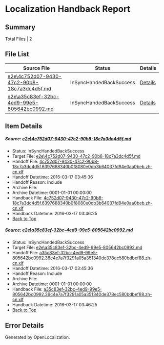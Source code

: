# <a name='report-top'></a> Localization Handback Report

## Summary
 Total Files | 2

## File List
 Source File | Status | Details 
 ----------- | ------ | ------- 
 [e2e\4c752d07-9430-47c2-90b8-18c7a3dc4d5f.md](https://github.com/OpenLocalizationTest/oltest/blob/cc6e389a00892ae778a66ba54c066057f796ea10/e2e/4c752d07-9430-47c2-90b8-18c7a3dc4d5f.md) | InSyncHandedBackSuccess | [Details](#9dc6d896626448926a82b853ecfd545d326679471)
 [e2e\a35c83ef-32bc-4ed9-99e5-805642bc0992.md](https://github.com/OpenLocalizationTest/oltest/blob/cc6e389a00892ae778a66ba54c066057f796ea10/e2e/a35c83ef-32bc-4ed9-99e5-805642bc0992.md) | InSyncHandedBackSuccess | [Details](#6d604ad8c15bcc864b92107f360a0944b1bd0ee72)

## Item Details
##### <a name='9dc6d896626448926a82b853ecfd545d326679471'></a> Source: [e2e\4c752d07-9430-47c2-90b8-18c7a3dc4d5f.md](https://github.com/OpenLocalizationTest/oltest/blob/cc6e389a00892ae778a66ba54c066057f796ea10/e2e/4c752d07-9430-47c2-90b8-18c7a3dc4d5f.md)
* Status: InSyncHandedBackSuccess
* Target File: [e2e\4c752d07-9430-47c2-90b8-18c7a3dc4d5f.md](https://github.com/OpenLocalizationTestOrg/oltest.zh-cn/blob/46eae1539aceb462f9dc3f8d558506ddc4f3b71f/e2e/4c752d07-9430-47c2-90b8-18c7a3dc4d5f.md)
* Handoff File: [4c752d07-9430-47c2-90b8-18c7a3dc4d5f.6397688340b0f8080e0db3b64037fd94e0aa0beb.zh-cn.xlf](https://github.com/OpenLocalizationTestOrg/olhandoff/blob/95d7b746a362e89a9a91da9a17fc9b55e4b6586c/ol-handoff/OpenLocalizationTestOrg/oltest.zh-cn/xinjiang/ht/4c752d07-9430-47c2-90b8-18c7a3dc4d5f.6397688340b0f8080e0db3b64037fd94e0aa0beb.zh-cn.xlf)
* Handoff Datetime: 2016-03-17 03:45:36
* Handoff Reason: Include
* Archive File: 
* Archive Datetime: 0001-01-01 00:00:00
* Handback File: [4c752d07-9430-47c2-90b8-18c7a3dc4d5f.6397688340b0f8080e0db3b64037fd94e0aa0beb.zh-cn.xlf](https://github.com/OpenLocalizationTestOrg/olhandback/blob/5905dbad2ed5cb1459e44b3bdb7a9e232e2498ba/ol-handback/OpenLocalizationTestOrg/oltest.zh-cn/xinjiang/ht/4c752d07-9430-47c2-90b8-18c7a3dc4d5f.6397688340b0f8080e0db3b64037fd94e0aa0beb.zh-cn.xlf)
* Handback Datetime: 2016-03-17 03:46:25
* [Back to Top](#report-top)

##### <a name='6d604ad8c15bcc864b92107f360a0944b1bd0ee72'></a> Source: [e2e\a35c83ef-32bc-4ed9-99e5-805642bc0992.md](https://github.com/OpenLocalizationTest/oltest/blob/cc6e389a00892ae778a66ba54c066057f796ea10/e2e/a35c83ef-32bc-4ed9-99e5-805642bc0992.md)
* Status: InSyncHandedBackSuccess
* Target File: [e2e\a35c83ef-32bc-4ed9-99e5-805642bc0992.md](https://github.com/OpenLocalizationTestOrg/oltest.zh-cn/blob/46eae1539aceb462f9dc3f8d558506ddc4f3b71f/e2e/a35c83ef-32bc-4ed9-99e5-805642bc0992.md)
* Handoff File: [a35c83ef-32bc-4ed9-99e5-805642bc0992.36c4e7a7f3291a05a351340de378ec580bdbef88.zh-cn.xlf](https://github.com/OpenLocalizationTestOrg/olhandoff/blob/95d7b746a362e89a9a91da9a17fc9b55e4b6586c/ol-handoff/OpenLocalizationTestOrg/oltest.zh-cn/xinjiang/ht/a35c83ef-32bc-4ed9-99e5-805642bc0992.36c4e7a7f3291a05a351340de378ec580bdbef88.zh-cn.xlf)
* Handoff Datetime: 2016-03-17 03:45:36
* Handoff Reason: Include
* Archive File: 
* Archive Datetime: 0001-01-01 00:00:00
* Handback File: [a35c83ef-32bc-4ed9-99e5-805642bc0992.36c4e7a7f3291a05a351340de378ec580bdbef88.zh-cn.xlf](https://github.com/OpenLocalizationTestOrg/olhandback/blob/5905dbad2ed5cb1459e44b3bdb7a9e232e2498ba/ol-handback/OpenLocalizationTestOrg/oltest.zh-cn/xinjiang/ht/a35c83ef-32bc-4ed9-99e5-805642bc0992.36c4e7a7f3291a05a351340de378ec580bdbef88.zh-cn.xlf)
* Handback Datetime: 2016-03-17 03:46:25
* [Back to Top](#report-top)


## Error Details

Generated by OpenLocalization.
